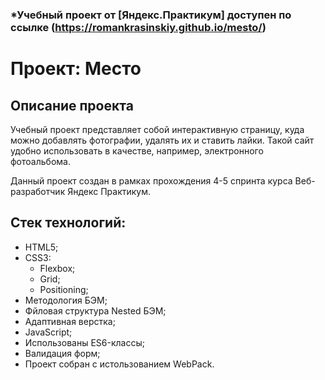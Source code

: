 ### *Учебный проект от [Яндекс.Практикум] доступен по ссылке (https://romankrasinskiy.github.io/mesto/)

# Проект: Место
## Описание проекта
Учебный проект представляет собой интерактивную страницу, куда можно добавлять фотографии, удалять их и ставить лайки. Такой сайт удобно использовать в качестве, например, электронного фотоальбома.

Данный проект создан в рамках прохождения 4-5 спринта курса Веб-разработчик Яндекс Практикум.

## Стек технологий:
* HTML5;
* CSS3:
  * Flexbox;
  * Grid;
  * Positioning;
* Методология БЭМ;
* Фйловая структура Nested БЭМ;
* Адаптивная верстка;
* JavaScript;
* Использованы ES6-классы;
* Валидация форм;
* Проект собран с истользованием WebPack.
